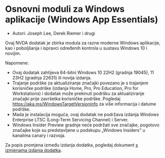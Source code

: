 # Osnovni moduli za Windows aplikacije (Windows App Essentials) #

* Autori: Joseph Lee, Derek Riemer i drugi

Ovaj NVDA dodatak je zbirka modula za razne moderne Windows aplikacije, kao
i poboljšanja i ispravci određenih kontrola u sustavu Windows 10 i novijim.

Napomene:

* Ovaj dodatak zahtijeva 64-bitni Windows 10 22H2 (gradnja 19045), 11 23H2
  (gradnja 22631) ili novija izdanja.
* Trajanje podrške za aktualiziranje značajki povezano je s trajanjem
  korisničke podrške (izdanja Home, Pro, Pro Education, Pro for
  Workstations) i dodatak može prekinuti podršku za aktualiziranje značajki
  prije završetka korisničke podrške. Pogledaj
  <https://aka.ms/WindowsTargetVersioninfo> za više informacija i datume
  podrške.
* Mada je instalacija moguća, ovaj dodatak ne podržava izdanja Windows
  Enterprise LTSC (Long-Term Servicing Channel) i Server.
* Windows Insider Preview gradnje neće podržati sve značajke, pogotovo
  značajke koje su predstavljene u podskupu „Windows Insiders” u kanalima
  canary i razvoja.

Za popis promjena između izdanja dodatka, pogledaj dokument [s izmjenama
izdanja dodatka][1].

[1]: https://github.com/josephsl/wintenapps/blob/main/changes.md

